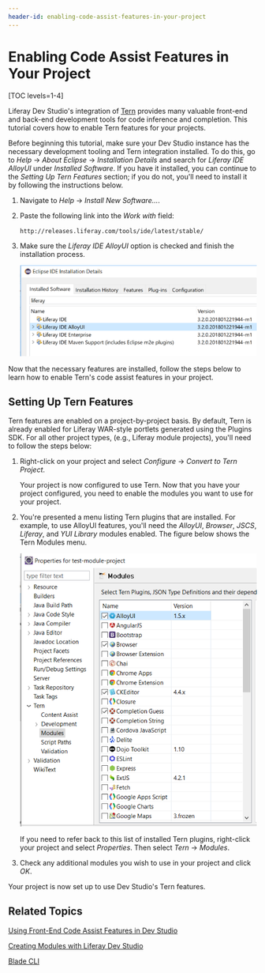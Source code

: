 ```yaml
---
header-id: enabling-code-assist-features-in-your-project
---
```


# Enabling Code Assist Features in Your Project

[TOC levels=1-4]

Liferay Dev Studio's integration of [Tern](http://ternjs.net/) provides many
valuable front-end and back-end development tools for code inference and
completion. This tutorial covers how to enable Tern features for your projects. 

Before beginning this tutorial, make sure your Dev Studio instance has the
necessary development tooling and Tern integration installed. To do this, go to
*Help* &rarr; *About Eclipse* &rarr; *Installation Details* and search for
*Liferay IDE AlloyUI* under *Installed Software*. If you have it installed, you
can continue to the *Setting Up Tern Features* section; if you do not, you'll
need to install it by following the instructions below. 

1.  Navigate to *Help* &rarr; *Install New Software...*.

2.  Paste the following link into the *Work with* field: 

        http://releases.liferay.com/tools/ide/latest/stable/

3.  Make sure the *Liferay IDE AlloyUI* option is checked and finish the
    installation process. 

    ![Figure 1: The *Liferay IDE AlloyUI* option is actually a sub-option listed within the *Liferay IDE* option.](../../../images/alloyui-ide-feature.png)

Now that the necessary features are installed, follow the steps below to learn
how to enable Tern's code assist features in your project. 

## Setting Up Tern Features

Tern features are enabled on a project-by-project basis. By default, Tern is
already enabled for Liferay WAR-style portlets generated using the Plugins SDK.
For all other project types, (e.g., Liferay module projects), you'll need to
follow the steps below: 

1.  Right-click on your project and select *Configure* &rarr; *Convert to Tern 
    Project*. 

    Your project is now configured to use Tern. Now that you have your project
    configured, you need to enable the modules you want to use for your project.

2.  You're presented a menu listing Tern plugins that are installed. For
    example, to use AlloyUI features, you'll need the *AlloyUI*, *Browser*,
    *JSCS*, *Liferay*, and *YUI Library* modules enabled. The figure below shows
    the Tern Modules menu.

    ![Figure 2: By selecting these Tern modules, you can use AlloyUI code assist features in your project.](../../../images/tern-modules.png)

    If you need to refer back to this list of installed Tern plugins,
    right-click your project and select *Properties*. Then select *Tern* &rarr;
    *Modules*. 

3.  Check any additional modules you wish to use in your project and click *OK*. 

Your project is now set up to use Dev Studio's Tern features. 

## Related Topics

[Using Front-End Code Assist Features in Dev Studio](/docs/7-1/tutorials/-/knowledge_base/t/using-front-end-code-assist-features-in-ide)

[Creating Modules with Liferay Dev Studio](/docs/7-1/tutorials/-/knowledge_base/t/creating-modules-with-liferay-ide)

[Blade CLI](/docs/7-1/tutorials/-/knowledge_base/t/blade-cli)
